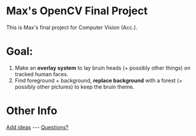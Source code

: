 # Max's OpenCV Final Project
This is Max's final project for Computer Vision (Acc.).

# Goal:
1. Make an **overlay system** to lay bruin heads (+ possibly other things) on tracked human faces.
2. Find foreground + background, **replace background** with a forest (+ possibly other pictures) to keep the bruin theme.

# Other Info
[Add ideas](http://freesuggestionbox.com/pub/wwrlrxv)                 ---                 [Questions?](mailto:maxm21@parkschool.net?subject=Inquiry%20about%20Max's%20Final%20Project)